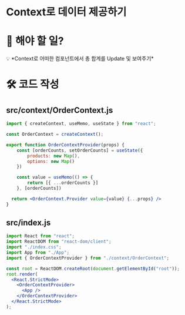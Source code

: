 # Context로 데이터 제공하기

# 📌 해야 할 일?

<aside>
💡 *Context로 어떠한 컴포넌트에서 총 합계를 Update 및 보여주기*

</aside>

# 🛠️ 코드 작성

## src/context/OrderContext.js

```jsx
import { createContext, useMemo, useState } from "react";

const OrderContext = createContext();

export function OrderContextProvider(props) {
    const [orderCounts, setOrderCounts] = useState({
        products: new Map(),
        options: new Map()
    })

    const value = useMemo(() => {
        return [{ ...orderCounts }]
    }, [orderCounts])

  return <OrderContext.Provider value={value} {...props} /> 
}
```

## src/index.js

```jsx
import React from "react";
import ReactDOM from "react-dom/client";
import "./index.css";
import App from "./App";
import { OrderContextProvider } from "./context/OrderContext";

const root = ReactDOM.createRoot(document.getElementById("root"));
root.render(
  <React.StrictMode>
    <OrderContextProvider>
      <App />
    </OrderContextProvider>
  </React.StrictMode>
);
```